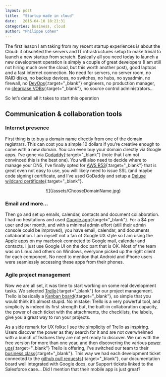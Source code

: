 ```yaml
---
layout: post
title:  "Startup made in cloud"
date:   2016-04-10 18:21:31
categories: business, cloud
author: "Philippe Cohen"
---
```

The first lesson I am taking from my recent startup experiences is about the Cloud: it obsoleted the servers and IT infrastructures setup to make trivial to launch a new startup from scratch. 
Basically all you need today to launch a new development operation is simply a couple of great developers (I am still not hiring much over the cloud, but this worth another post), good laptops and a fast internet connection. No need for servers, no server room, no RAID disks, no backup devices, no switches, no hubs, no sysadmin, no firewall, no [DevOps](https://en.wikipedia.org/wiki/DevOps){:target="_blank"} engineers, no production manager, no [clearcase VOBs](https://en.wikipedia.org/wiki/Rational_ClearCase){:target="_blank"}, no source control administrators...

So let’s detail all it takes to start this operation

Communication & collaboration tools
------------------------------------

### Internet presence
First thing is to buy a domain name directly from one of the domain registrars. This can cost you a simple 10 dollars if you’re creative enough to come with a new domain. You can even buy your domain directly via Google apps. I’ve gone via [Godaddy](https://www.godaddy.com/){:target="_blank"} (note that I am not convinced this is the best one). You will also need to decide where to manage your DNS, I’ve finally opted for [AWS R53](https://aws.amazon.com/route53/){:target="_blank"} that is great even not easy to use, you will likely need to issue SSL (and maybe code signing) certificate, and I’ve used GoDaddy and setup a [Deluxe wildcard certificate](https://www.godaddy.com/help/which-ssl-do-i-need-5342){:target="_blank"}. 
<div style="text-align:center" markdown="1">
![](/assets/ChooseDomainName.jpg)
<br>
</div>

### Email and more...
Then go and set up emails, calendar, contacts and document collaboration. I had no hesitations and used [Google app](https://apps.google.com/){:target="_blank"}. For a $4 per user and per month, and with a minimal admin effort (still their admin console could be improved), you have email, calendar, and documents collaboration. I am myself not a fan of Google UX style so I am using the Apple apps on my macbook connected to Google mail, calendar and contacts.  I just use Google UI on the doc part that is OK. Most of the team was on Linux and others on Windows, everyone picked up the right client for each component. No need to mention that Android and iPhone users were seamlessly accessing these apps from their phones.

### Agile project management 
Now we are all set, it was time to start working on some real development tasks. We selected [Trello](https://trello.com/){:target="_blank"} for our project management. Trello is basically a [Kanban board](http://leankit.com/learn/kanban/kanban-board/){:target="_blank"}, so simple that you would think it’s almost stupid. No mistake: Trello is a very powerful tool, and simplicity is indeed its first strength but, the built-in collaboration capacity, the power of each ticket with the attachments, the checklists, the labels, give you a great way to run your projects. 

As a side remark for UX folks: I see the simplicity of Trello as inspiring. Users discover the power as they search for it and are not overwhelmed with a bunch of features they are not yet ready to discover.
We run with the free version for more than one year, and then discovering the various [power ups](https://trello.com/power-ups){:target="_blank"} Trello is offering, I’ve switched our team to their [business class](https://en.wikipedia.org/wiki/Business_class){:target="_blank"}. This way we had each development ticket connected to the [github pull requests](https://help.github.com/articles/using-pull-requests/){:target="_blank"}, our documentation board well integrated with Google docs, our Support tickets linked to the Salesforce case... Did I mention that their mobile app is just great?
